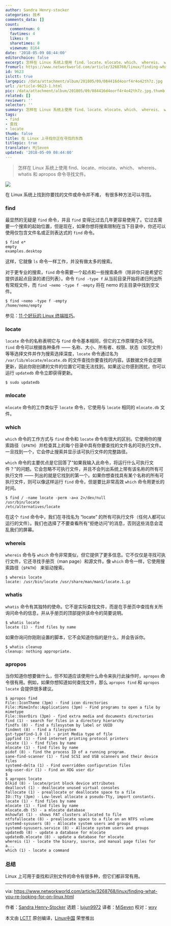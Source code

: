 ```yaml
---
author: Sandra Henry-stocker
categories: 技术
comments_data: []
count:
  commentnum: 0
  favtimes: 4
  likes: 0
  sharetimes: 0
  viewnum: 8164
date: '2018-05-09 08:44:00'
editorchoice: false
excerpt: 怎样在 Linux 系统上使用 find、locate、mlocate、which、 whereis、 whatis 和 apropos 命令寻找文件。
fromurl: https://www.networkworld.com/article/3268768/linux/finding-what-you-re-looking-for-on-linux.html
id: 9623
islctt: true
largepic: /data/attachment/album/201805/09/084416d4oorf4r4o42th7z.jpg
url: /article-9623-1.html
pic: /data/attachment/album/201805/09/084416d4oorf4r4o42th7z.jpg.thumb.jpg
related: []
reviewer: ''
selector: ''
summary: 怎样在 Linux 系统上使用 find、locate、mlocate、which、 whereis、 whatis 和 apropos 命令寻找文件。
tags:
- find
- 查找
- locate
thumb: false
title: 在 Linux 上寻找你正在寻找的东西
titlepic: true
translator: MjSeven
updated: '2018-05-09 08:44:00'
---
```



> 
> 怎样在 Linux 系统上使用 find、locate、mlocate、which、 whereis、 whatis 和 apropos 命令寻找文件。
> 
> 
> 


![](/data/attachment/album/201805/09/084416d4oorf4r4o42th7z.jpg)


在 Linux 系统上找到你要找的文件或命令并不难， 有很多种方法可以寻找。


### find


最显然的无疑是 `find` 命令，并且 `find` 变得比过去几年更容易使用了。它过去需要一个搜索的起始位置，但是现在，如果你想将搜索限制在当下目录中，你还可以使用仅包含文件名或正则表达式的 `find` 命令。



```
$ find e*
empty
examples.desktop

```

这样，它就像 `ls` 命令一样工作，并没有做太多的搜索。


对于更专业的搜索，`find` 命令需要一个起点和一些搜索条件（除非你只是希望它提供该起点目录的递归列表）。命令 `find -type f` 从当前目录开始将递归列出所有常规文件，而 `find ~nemo -type f -empty` 将在 nemo 的主目录中找到空文件。



```
$ find ~nemo -type f -empty
/home/nemo/empty

```

参见：[11 个好玩的 Linux 终端技巧](http://www.networkworld.com/article/2926630/linux/11-pointless-but-awesome-linux-terminal-tricks.html#tk.nww-fsb)。


### locate


`locate` 命令的名称表明它与 `find` 命令基本相同，但它的工作原理完全不同。`find` 命令可以根据各种条件 —— 名称、大小、所有者、权限、状态（如空文件）等等选择文件并作为搜索选择深度，`locate` 命令通过名为 `/var/lib/mlocate/mlocate.db` 的文件查找你要查找的内容。该数据文件会定期更新，因此你刚创建的文件的位置它可能无法找到。如果这让你感到困扰，你可以运行 `updatedb` 命令立即获得更新。



```
$ sudo updatedb

```

### mlocate


`mlocate` 命令的工作类似于 `locate` 命令，它使用与 `locate` 相同的 `mlocate.db` 文件。


### which


`which` 命令的工作方式与 `find` 命令和 `locate` 命令有很大的区别。它使用你的搜索路径（`$PATH`）并检查其上的每个目录中具有你要查找的文件名的可执行文件。一旦找到一个，它会停止搜索并显示该可执行文件的完整路径。


`which` 命令的主要优点是它回答了“如果我输入此命令，将运行什么可执行文件？”的问题。它会忽略不可执行文件，并且不会列出系统上带有该名称的所有可执行文件 —— 列出的就是它找到的第一个。如果你想查找具有某个名称的所有可执行文件，则可以像这样运行 `find` 命令，但是要比非常高效 `which` 命令用更长的时间。



```
$ find / -name locate -perm -a=x 2>/dev/null
/usr/bin/locate
/etc/alternatives/locate

```

在这个 `find` 命令中，我们在寻找名为 “locate” 的所有可执行文件（任何人都可以运行的文件）。我们也选择了不要查看所有“拒绝访问”的消息，否则这些消息会混乱我们的屏幕。


### whereis


`whereis` 命令与 `which` 命令非常类似，但它提供了更多信息。它不仅仅是寻找可执行文件，它还寻找手册页（man page）和源文件。像 `which` 命令一样，它使用搜索路径（`$PATH`） 来驱动搜索。



```
$ whereis locate
locate: /usr/bin/locate /usr/share/man/man1/locate.1.gz

```

### whatis


`whatis` 命令有其独特的使命。它不是实际查找文件，而是在手册页中查找有关所询问命令的信息，并从手册页的顶部提供该命令的简要说明。



```
$ whatis locate
locate (1) - find files by name

```

如果你询问你刚刚设置的脚本，它不会知道你指的是什么，并会告诉你。



```
$ whatis cleanup
cleanup: nothing appropriate.

```

### apropos


当你知道你想要做什么，但不知道应该使用什么命令来执行此操作时，`apropos` 命令很有用。例如，如果你想知道如何查找文件，那么 `apropos find` 和 `apropos locate` 会提供很多建议。



```
$ apropos find
File::IconTheme (3pm) - find icon directories
File::MimeInfo::Applications (3pm) - Find programs to open a file by mimetype
File::UserDirs (3pm) - find extra media and documents directories
find (1) - search for files in a directory hierarchy
findfs (8) - find a filesystem by label or UUID
findmnt (8) - find a filesystem
gst-typefind-1.0 (1) - print Media type of file
ippfind (1) - find internet printing protocol printers
locate (1) - find files by name
mlocate (1) - find files by name
pidof (8) - find the process ID of a running program.
sane-find-scanner (1) - find SCSI and USB scanners and their device files
systemd-delta (1) - Find overridden configuration files
xdg-user-dir (1) - Find an XDG user dir
$
$ apropos locate
blkid (8) - locate/print block device attributes
deallocvt (1) - deallocate unused virtual consoles
fallocate (1) - preallocate or deallocate space to a file
IO::Tty (3pm) - Low-level allocate a pseudo-Tty, import constants.
locate (1) - find files by name
mlocate (1) - find files by name
mlocate.db (5) - a mlocate database
mshowfat (1) - shows FAT clusters allocated to file
ntfsfallocate (8) - preallocate space to a file on an NTFS volume
systemd-sysusers (8) - Allocate system users and groups
systemd-sysusers.service (8) - Allocate system users and groups
updatedb (8) - update a database for mlocate
updatedb.mlocate (8) - update a database for mlocate
whereis (1) - locate the binary, source, and manual page files for a...
which (1) - locate a command

```

### 总结


Linux 上可用于查找和识别文件的命令有很多种，但它们都非常有用。




---


via: <https://www.networkworld.com/article/3268768/linux/finding-what-you-re-looking-for-on-linux.html>


作者：[Sandra Henry-Stocker](https://www.networkworld.com/author/Sandra-Henry_Stocker/) 选题：[lujun9972](https://github.com/lujun9972) 译者：[MjSeven](https://github.com/MjSeven) 校对：[wxy](https://github.com/wxy)


本文由 [LCTT](https://github.com/LCTT/TranslateProject) 原创编译，[Linux中国](https://linux.cn/) 荣誉推出
